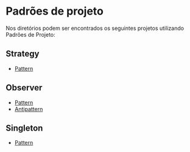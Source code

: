 # Padrões de projeto
Nos diretórios podem ser encontrados os seguintes projetos utilizando Padrões de Projeto:

## Strategy
* [Pattern](https://github.com/hrszanini/bertoti/tree/main/Padr%C3%B5es%20de%20Pojetos/Strategy/pattern)

## Observer
* [Pattern](https://github.com/hrszanini/bertoti/tree/main/Padr%C3%B5es%20de%20Pojetos/Observer/pattern)
* [Antipattern](https://github.com/hrszanini/bertoti/tree/main/Padr%C3%B5es%20de%20Pojetos/Observer/antipattern)

## Singleton
* [Pattern](https://github.com/hrszanini/bertoti/tree/main/Padr%C3%B5es%20de%20Pojetos/Singleton/pattern)